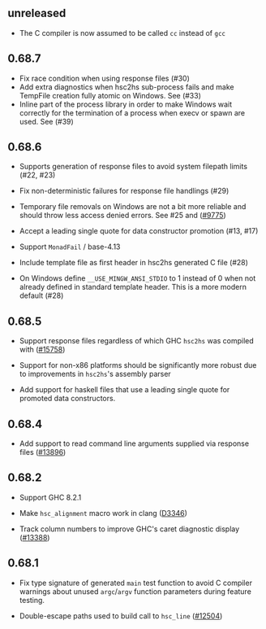 ## unreleased

 - The C compiler is now assumed to be called `cc` instead of `gcc`

## 0.68.7

 - Fix race condition when using response files (#30)
 - Add extra diagnostics when hsc2hs sub-process fails
   and make TempFile creation fully atomic on Windows. See (#33)
 - Inline part of the process library in order to make Windows wait correctly
   for the termination of a process when execv or spawn are used. See (#39)

## 0.68.6

 - Supports generation of response files to avoid system filepath
   limits (#22, #23)

 - Fix non-deterministic failures for response file handlings (#29)

 - Temporary file removals on Windows are not a bit more reliable and should
   throw less access denied errors.  See #25 and
   ([#9775](https://gitlab.haskell.org/ghc/ghc/issues/9775))

 - Accept a leading single quote for data constructor promotion (#13, #17)

 - Support `MonadFail` / base-4.13

 - Include template file as first header in hsc2hs generated C file (#28)

 - On Windows define `__USE_MINGW_ANSI_STDIO` to 1 instead of 0 when not already
   defined in standard template header.  This is a more modern default (#28)

## 0.68.5

 - Support response files regardless of which GHC `hsc2hs` was compiled
   with ([#15758](https://ghc.haskell.org/trac/ghc/ticket/15758))

 - Support for non-x86 platforms should be significantly more robust due to
   improvements in `hsc2hs`'s assembly parser

 - Add support for haskell files that use a leading single quote for promoted
   data constructors.

## 0.68.4

 - Add support to read command line arguments supplied via response files
   ([#13896](https://ghc.haskell.org/trac/ghc/ticket/13388))

## 0.68.2

 - Support GHC 8.2.1

 - Make `hsc_alignment` macro work in clang
   ([D3346](https://phabricator.haskell.org/D3346))

 - Track column numbers to improve GHC's caret diagnostic display
   ([#13388](https://ghc.haskell.org/trac/ghc/ticket/13388))

## 0.68.1

 - Fix type signature of generated `main` test function
   to avoid C compiler warnings about unused `argc`/`argv`
   function parameters during feature testing.

 - Double-escape paths used to build call to `hsc_line`
   ([#12504](http://ghc.haskell.org/ticket/12504))
